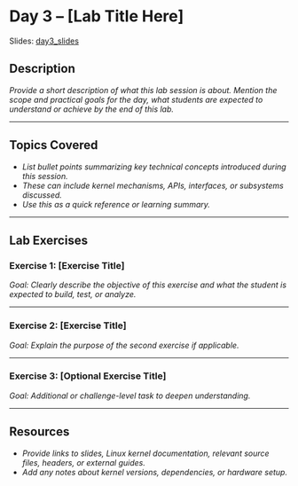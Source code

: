 # Day 3 – [Lab Title Here]

Slides: [day3_slides](./day3_slides)

## Description

_Provide a short description of what this lab session is about. Mention the scope and practical goals
for the day, what students are expected to understand or achieve by the end of this lab._

---

## Topics Covered

- _List bullet points summarizing key technical concepts introduced during this session._
- _These can include kernel mechanisms, APIs, interfaces, or subsystems discussed._
- _Use this as a quick reference or learning summary._

---

## Lab Exercises

### Exercise 1: [Exercise Title]

_Goal: Clearly describe the objective of this exercise and what the student is expected to build, test,
or analyze._

---

### Exercise 2: [Exercise Title]

_Goal: Explain the purpose of the second exercise if applicable._

---

### Exercise 3: [Optional Exercise Title]

_Goal: Additional or challenge-level task to deepen understanding._

---

## Resources

- _Provide links to slides, Linux kernel documentation, relevant source files, headers, or external
  guides._
- _Add any notes about kernel versions, dependencies, or hardware setup._
